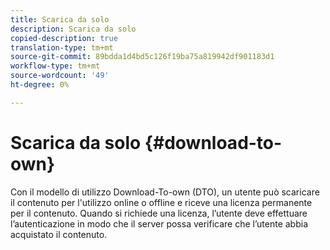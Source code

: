 ```yaml
---
title: Scarica da solo
description: Scarica da solo
copied-description: true
translation-type: tm+mt
source-git-commit: 89bdda1d4bd5c126f19ba75a819942df901183d1
workflow-type: tm+mt
source-wordcount: '49'
ht-degree: 0%

---
```



# Scarica da solo {#download-to-own}

Con il modello di utilizzo Download-To-own (DTO), un utente può scaricare il contenuto per l&#39;utilizzo online o offline e riceve una licenza permanente per il contenuto. Quando si richiede una licenza, l’utente deve effettuare l’autenticazione in modo che il server possa verificare che l’utente abbia acquistato il contenuto.
